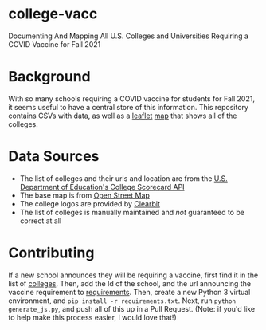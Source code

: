 # college-vacc
Documenting And Mapping All U.S. Colleges and Universities Requiring a COVID Vaccine for Fall 2021

# Background
With so many schools requiring a COVID vaccine for students for Fall 2021, it seems useful to have a central store of this information. This repository
contains CSVs with data, as well as a [leaflet](https://leafletjs.com/) [map](js/campus-vacc-main.js) that shows all of the colleges.

# Data Sources
* The list of colleges and their urls and location are from the [U.S. Department of Education's College Scorecard API](https://collegescorecard.ed.gov/data/documentation/)
* The base map is from [Open Street Map](https://www.openstreetmap.org/)
* The college logos are provided by [Clearbit](https://clearbit.com/logo)
* The list of colleges is manually maintained and *not* guaranteed to be correct at all

# Contributing
If a new school announces they will be requiring a vaccine, first find it in the list of [colleges](scripts/output/colleges.csv).
Then, add the Id of the school, and the url announcing the vaccine requirement to [requirements](scripts/announcements.csv). Then,
create a new Python 3 virtual environment, and `pip install -r requirements.txt`. Next, run `python generate_js.py`, and push all
of this up in a Pull Request. (Note: if you'd like to help make this process easier, I would love that!)
